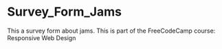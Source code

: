 # Survey_Form_Jams
This a survey form about jams. This is part of the FreeCodeCamp course: Responsive Web Design
